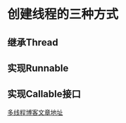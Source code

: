 # 创建线程的三种方式
## 继承Thread
## 实现Runnable
## 实现Callable接口

[多线程博客文章地址](https://www.cnblogs.com/amberbar/p/9695787.html)